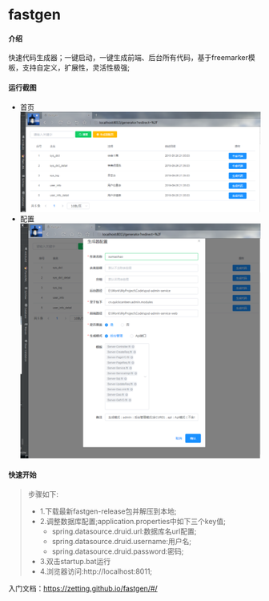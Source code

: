 # fastgen

#### 介绍
快速代码生成器；一键启动，一键生成前端、后台所有代码，基于freemarker模板，支持自定义，扩展性，灵活性极强;
#### 运行截图
- 首页
![首页](.README_images/首页.png)
- 配置
![配置](.README_images/配置.png)

#### 快速开始
> 步骤如下:
> - 1.下载最新fastgen-release包并解压到本地;
> - 2.调整数据库配置;application.properties中如下三个key值;
>   - spring.datasource.druid.url:数据库名url配置;
>   - spring.datasource.druid.username:用户名;
>   - spring.datasource.druid.password:密码;
> - 3.双击startup.bat运行
> - 4.浏览器访问:http://localhost:8011;


入门文档：https://zetting.github.io/fastgen/#/

